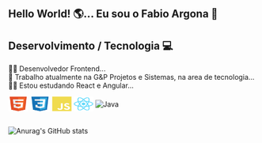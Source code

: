 <h2> Hello World! 🌎... Eu sou o Fabio Argona 🤟 </h2>

<h2>Deservolvimento / Tecnologia 💻</h2>
  
👨‍💻 Desenvolvedor Frontend...<br>
🚀 Trabalho atualmente na G&P Projetos e Sistemas, na area de tecnologia...<br>
👨‍🎓 Estou estudando React e Angular...<br>

<div style="display: inline_block">
  <img align="center" alt="HTML" height="30" width="40" src="https://raw.githubusercontent.com/devicons/devicon/master/icons/html5/html5-original.svg">  
  <img align="center" alt="CSS" height="30" width="40" src="https://raw.githubusercontent.com/devicons/devicon/master/icons/css3/css3-original.svg">
  <img align="center" alt="Js" height="30" width="40" src="https://raw.githubusercontent.com/devicons/devicon/master/icons/javascript/javascript-plain.svg">
  <img align="center" alt="React" height="30" width="40" src="https://raw.githubusercontent.com/devicons/devicon/master/icons/react/react-original.svg">
  <img align="center" alt="Java" height="30" width="40" src="https://img.shields.io/badge/Java-ED8B00?style=for-the-badge&logo=java&logoColor=white">
</div><br>

![Anurag's GitHub stats](https://github-readme-stats.vercel.app/api?username=fabio-argona&show_icons=true&theme=radical)  

